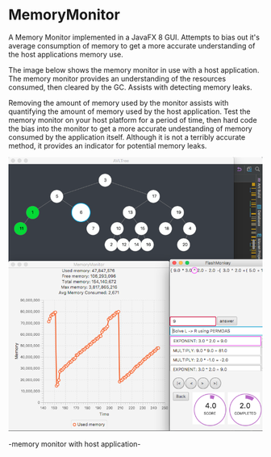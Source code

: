 # MemoryMonitor

A Memory Monitor implemented in a JavaFX 8 GUI. Attempts to bias out it's average consumption of memory to get a more accurate understanding of the host applications memory use. 

The image below shows the memory monitor in use with a host application. The memory monitor provides an understanding of the resources consumed, then cleared by the GC. Assists with detecting memory leaks. 

Removing the amount of memory used by the monitor assists with quantifying the amount of memory used by the host application. Test the memory monitor on your host platform for a period of time, then hard code the bias into the monitor to get a more accurate undestanding of memory consumed by the application itself. Although it is not a terribly accurate method, it provides an indicator for potential memory leaks. 


![Picture](./src/memorymonitor/memory_monitor_GUI.png)

-memory monitor with host application-

